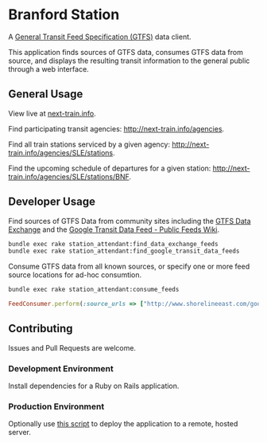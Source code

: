 # Branford Station

A [General Transit Feed Specification (GTFS)](https://developers.google.com/transit/gtfs/) data client.

This application
 finds sources of GTFS data,
 consumes GTFS data from source,
 and displays the resulting transit information to the general public through a web interface.

## General Usage

View live at [next-train.info](http://next-train.info).

Find participating transit agencies: http://next-train.info/agencies.

Find all train stations serviced by a given agency: http://next-train.info/agencies/SLE/stations.

Find the upcoming schedule of departures for a given station: http://next-train.info/agencies/SLE/stations/BNF.

## Developer Usage

Find sources of GTFS Data from community sites including
 the [GTFS Data Exchange](http://www.gtfs-data-exchange.com/)
 and the [Google Transit Data Feed - Public Feeds Wiki](https://code.google.com/p/googletransitdatafeed/wiki/PublicFeeds).

```` sh
bundle exec rake station_attendant:find_data_exchange_feeds
bundle exec rake station_attendant:find_google_transit_data_feeds
````

Consume GTFS data from all known sources, or specify one or more feed source locations for ad-hoc consumtion.
``` sh
bundle exec rake station_attendant:consume_feeds
```

```` rb
FeedConsumer.perform(:source_urls => ["http://www.shorelineeast.com/google_transit.zip", "http://web.mta.info/developers/data/mnr/google_transit.zip"])
````

## Contributing

Issues and Pull Requests are welcome.

### Development Environment

Install dependencies for a Ruby on Rails application.

### Production Environment

Optionally use [this script](https://github.com/s2t2/trailmix-solo) to deploy the application to a remote, hosted server.
